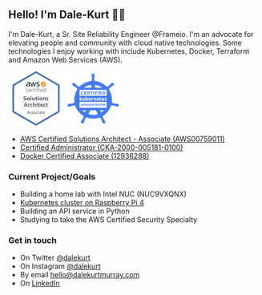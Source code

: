 ## Hello! I'm Dale-Kurt 👋🏼

I'm Dale-Kurt, a Sr. Site Reliability Engineer @Frameio. I'm an advocate for elevating people and community with cloud native technologies. Some technologies I enjoy working with include Kubernetes, Docker, Terraform and Amazon Web Services (AWS).

![AWS Certified Solutions Architect - Associate (AWS00759011](https://github.com/dalekurt/dalekurt/blob/master/assets/AWS-SolArchitect-Associate.png "AWS Certified Solutions Architect - Associate (AWS00759011") ![Certified Administrator (CKA-2000-005181-0100]( https://github.com/dalekurt/dalekurt/blob/master/assets/cka%2Bfrom%2Bcncfsite%2B_281_29.png "Certified Administrator (CKA-2000-005181-0100")

- [ AWS Certified Solutions Architect - Associate (AWS00759011)](https://www.certmetrics.com/amazon/public/badge.aspx?i=1&t=c&d=2019-03-29&ci=AWS00759011)
- [Certified Administrator (CKA-2000-005181-0100)](https://ti-user-certificates.s3.amazonaws.com/e0df7fbf-a057-42af-8a1f-590912be5460/f1a8b5b5-c969-534f-a348-1de6496d0674-dale-kurt-murray-certified-kubernetes-administrator-cka-certificate.pdf)
- [Docker Certified Associate (12936288)](https://credentials.docker.com/abb3448e-0232-4e56-9d55-4d2d1297ff3c)


### Current Project/Goals

- Building a home lab with Intel NUC (NUC9VXQNX) 
- [Kubernetes cluster on Raspberry Pi 4](https://github.com/dalekurt/kubernetes-the-fun-way)
- Building an API service in Python
- Studying to take the AWS Certified Security Specialty

### Get in touch

- On Twitter [@dalekurt](https://www.twitter.com/dalekurt)
- On Instagram [@dalekurt](https://www.instagram.com/dalekurt)
- By email [hello@dalekurtmurray.com](mailto:hello@dalekurtmurray.com)
- On [LinkedIn](https://www.linkedin.com/in/dalekurtmurray/)
